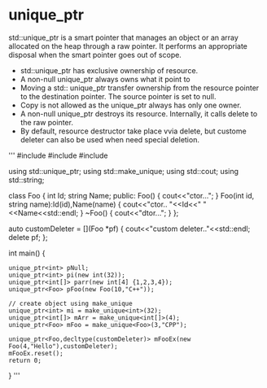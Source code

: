 # unique_ptr

std::unique_ptr is a smart pointer that manages an object or an array allocated on the heap through a raw pointer.
It performs an appropriate disposal when the smart pointer goes out of scope.

- std::unique_ptr has exclusive ownership of resource.
- A non-null unique_ptr always owns what it point to
- Moving a std:: unique_ptr transfer ownership from the resource pointer to the destination pointer. The source pointer is set to null.
- Copy is not allowed as the unique_ptr always has only one owner.
- A non-null unique_ptr destroys its resource. Internally, it calls delete to the raw pointer.
- By default, resource destructor take place vvia delete, but custome deleter can also be used when need special deletion.

'''
#include <iostream>
#include <memory>
#include <string>

using std::unique_ptr;
using std::make_unique;
using std::cout;
using std::string;

class Foo
{
int Id;
string Name;
public:
Foo() { cout<<"ctor..."; }
Foo(int id, string name):Id(id),Name(name)
{
cout<<"ctor.. "<<Id<<" "<<Name<<std::endl;
}
~Foo() { cout<<"dtor..."; }
};

auto customDeleter = [](Foo \*pf) {
cout<<"custom deleter.."<<std::endl;
delete pf;
};

int main()
{

    unique_ptr<int> pNull;
    unique_ptr<int> pi(new int(32));
    unique_ptr<int[]> parr(new int[4] {1,2,3,4});
    unique_ptr<Foo> pFoo(new Foo(10,"C++"));

    // create object using make_unique
    unique_ptr<int> mi = make_unique<int>(32);
    unique_ptr<int[]> mArr = make_unique<int[]>(4);
    unique_ptr<Foo> mFoo = make_unique<Foo>(3,"CPP");

    unique_ptr<Foo,decltype(customDeleter)> mFooEx(new Foo(4,"Hello"),customDeleter);
    mFooEx.reset();
    return 0;

}
'''
